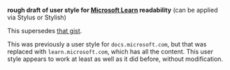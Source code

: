 **rough draft of user style for [Microsoft Learn](https://learn.microsoft.com)
readability** (can be applied via Stylus or Stylish)

This supersedes [that
gist](https://gist.github.com/EliahKagan/b62faab3723a72750af55ec11c58e684).

This was previously a user style for `docs.microsoft.com`, but that was
replaced with `learn.microsoft.com`, which has all the content. This user style
appears to work at least as well as it did before, without modification.
